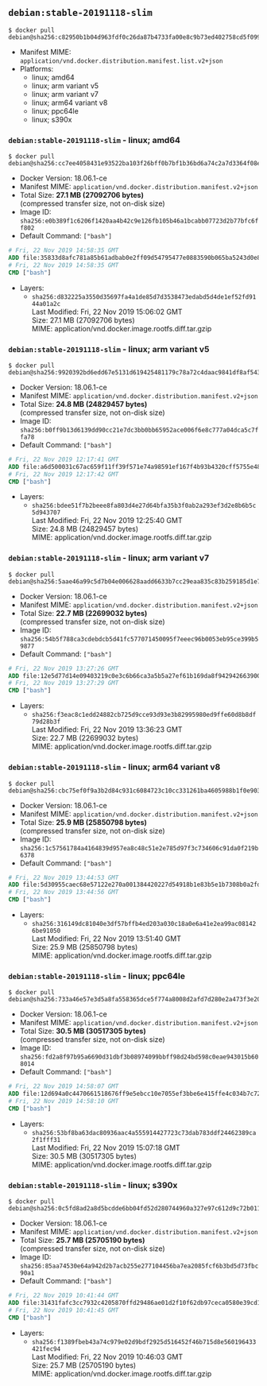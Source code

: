 ## `debian:stable-20191118-slim`

```console
$ docker pull debian@sha256:c82950b1b04d963fdf0c26da87b4733fa00e8c9b73ed402758cd5f099b9affbd
```

-	Manifest MIME: `application/vnd.docker.distribution.manifest.list.v2+json`
-	Platforms:
	-	linux; amd64
	-	linux; arm variant v5
	-	linux; arm variant v7
	-	linux; arm64 variant v8
	-	linux; ppc64le
	-	linux; s390x

### `debian:stable-20191118-slim` - linux; amd64

```console
$ docker pull debian@sha256:cc7ee4058431e93522ba103f26bff0b7bf1b36bd6a74c2a7d3364f08ef241d4d
```

-	Docker Version: 18.06.1-ce
-	Manifest MIME: `application/vnd.docker.distribution.manifest.v2+json`
-	Total Size: **27.1 MB (27092706 bytes)**  
	(compressed transfer size, not on-disk size)
-	Image ID: `sha256:e0b389f1c6206f1420aa4b42c9e126fb105b46a1bcabb07723d2b77bfc6ff802`
-	Default Command: `["bash"]`

```dockerfile
# Fri, 22 Nov 2019 14:58:35 GMT
ADD file:35833d8afc781a85b61adbab0e2ff09d54795477e0883590b065ba5243d0e8cc in / 
# Fri, 22 Nov 2019 14:58:35 GMT
CMD ["bash"]
```

-	Layers:
	-	`sha256:d832225a3550d35697fa4a1de85d7d3538473edabd5d4de1ef52fd9144a01a2c`  
		Last Modified: Fri, 22 Nov 2019 15:06:02 GMT  
		Size: 27.1 MB (27092706 bytes)  
		MIME: application/vnd.docker.image.rootfs.diff.tar.gzip

### `debian:stable-20191118-slim` - linux; arm variant v5

```console
$ docker pull debian@sha256:9920392bd6edd67e5131d619425481179c78a72c4daac9841df8af5439d0d3cf
```

-	Docker Version: 18.06.1-ce
-	Manifest MIME: `application/vnd.docker.distribution.manifest.v2+json`
-	Total Size: **24.8 MB (24829457 bytes)**  
	(compressed transfer size, not on-disk size)
-	Image ID: `sha256:b0ff9b13d6139dd90cc21e7dc3bb0bb65952ace006f6e8c777a04dca5c7ffa78`
-	Default Command: `["bash"]`

```dockerfile
# Fri, 22 Nov 2019 12:17:41 GMT
ADD file:a6d500031c67ac659f11ff39f571e74a98591ef167f4b93b4320cff5755e48eb in / 
# Fri, 22 Nov 2019 12:17:42 GMT
CMD ["bash"]
```

-	Layers:
	-	`sha256:bdee51f7b2beee8fa803d4e27d64bfa35b3f0ab2a293ef3d2e8b6b5c5d943707`  
		Last Modified: Fri, 22 Nov 2019 12:25:40 GMT  
		Size: 24.8 MB (24829457 bytes)  
		MIME: application/vnd.docker.image.rootfs.diff.tar.gzip

### `debian:stable-20191118-slim` - linux; arm variant v7

```console
$ docker pull debian@sha256:5aae46a99c5d7b04e006628aadd6633b7cc29eaa835c83b259185d1e75a0c4e5
```

-	Docker Version: 18.06.1-ce
-	Manifest MIME: `application/vnd.docker.distribution.manifest.v2+json`
-	Total Size: **22.7 MB (22699032 bytes)**  
	(compressed transfer size, not on-disk size)
-	Image ID: `sha256:54b5f788ca3cdebdcb5d41fc577071450095f7eeec96b0053eb95ce399b59877`
-	Default Command: `["bash"]`

```dockerfile
# Fri, 22 Nov 2019 13:27:26 GMT
ADD file:12e5d77d14e09403219c0e3c6b66ca3a5b5a27ef61b169da8f94294266390048 in / 
# Fri, 22 Nov 2019 13:27:29 GMT
CMD ["bash"]
```

-	Layers:
	-	`sha256:f3eac8c1edd24882cb725d9cce93d93e3b82995980ed9ffe60d8b8df79d28b3f`  
		Last Modified: Fri, 22 Nov 2019 13:36:23 GMT  
		Size: 22.7 MB (22699032 bytes)  
		MIME: application/vnd.docker.image.rootfs.diff.tar.gzip

### `debian:stable-20191118-slim` - linux; arm64 variant v8

```console
$ docker pull debian@sha256:cbc75ef0f9a3b2d84c931c6084723c10cc331261ba4605988b1f0e903917ccf7
```

-	Docker Version: 18.06.1-ce
-	Manifest MIME: `application/vnd.docker.distribution.manifest.v2+json`
-	Total Size: **25.9 MB (25850798 bytes)**  
	(compressed transfer size, not on-disk size)
-	Image ID: `sha256:1c57561784a4164839d957ea8c48c51e2e785d97f3c734606c91da0f219b6378`
-	Default Command: `["bash"]`

```dockerfile
# Fri, 22 Nov 2019 13:44:53 GMT
ADD file:5d30955caec68e57122e270a001384420227d54918b1e83b5e1b7308b0a2fd3d in / 
# Fri, 22 Nov 2019 13:44:56 GMT
CMD ["bash"]
```

-	Layers:
	-	`sha256:316149dc81040e3df57bffb4ed203a030c18a0e6a41e2ea99ac081426be91050`  
		Last Modified: Fri, 22 Nov 2019 13:51:40 GMT  
		Size: 25.9 MB (25850798 bytes)  
		MIME: application/vnd.docker.image.rootfs.diff.tar.gzip

### `debian:stable-20191118-slim` - linux; ppc64le

```console
$ docker pull debian@sha256:733a46e57e3d5a8fa558365dce5f774a8008d2afd7d280e2a473f3e20affc448
```

-	Docker Version: 18.06.1-ce
-	Manifest MIME: `application/vnd.docker.distribution.manifest.v2+json`
-	Total Size: **30.5 MB (30517305 bytes)**  
	(compressed transfer size, not on-disk size)
-	Image ID: `sha256:fd2a8f97b95a6690d31dbf3b08974099bbff98d24bd598c0eae943015b608014`
-	Default Command: `["bash"]`

```dockerfile
# Fri, 22 Nov 2019 14:58:07 GMT
ADD file:12d694a0c4470661518676ff9e5ebcc10e7055ef3bbe6e415ffe4c034b7c7285 in / 
# Fri, 22 Nov 2019 14:58:10 GMT
CMD ["bash"]
```

-	Layers:
	-	`sha256:53bf8ba63dac80936aac4a555914427723c73dab783ddf24462389ca2f1fff31`  
		Last Modified: Fri, 22 Nov 2019 15:07:18 GMT  
		Size: 30.5 MB (30517305 bytes)  
		MIME: application/vnd.docker.image.rootfs.diff.tar.gzip

### `debian:stable-20191118-slim` - linux; s390x

```console
$ docker pull debian@sha256:0c5fd8ad2a8d5bcdde6bb04fd52d280744960a327e97c612d9c72b0113bb587a
```

-	Docker Version: 18.06.1-ce
-	Manifest MIME: `application/vnd.docker.distribution.manifest.v2+json`
-	Total Size: **25.7 MB (25705190 bytes)**  
	(compressed transfer size, not on-disk size)
-	Image ID: `sha256:85aa74530e64a942d2b7acb255e277104456ba7ea2085fcf6b3bd5d73fbc90a1`
-	Default Command: `["bash"]`

```dockerfile
# Fri, 22 Nov 2019 10:41:44 GMT
ADD file:31431fafc3cc7932c4205870ffd29486ae01d2f10f62db97ceca0580e39cd13c in / 
# Fri, 22 Nov 2019 10:41:45 GMT
CMD ["bash"]
```

-	Layers:
	-	`sha256:f1389fbeb43a74c979e02d9bdf2925d516452f46b715d8e560196433421fec94`  
		Last Modified: Fri, 22 Nov 2019 10:46:03 GMT  
		Size: 25.7 MB (25705190 bytes)  
		MIME: application/vnd.docker.image.rootfs.diff.tar.gzip
